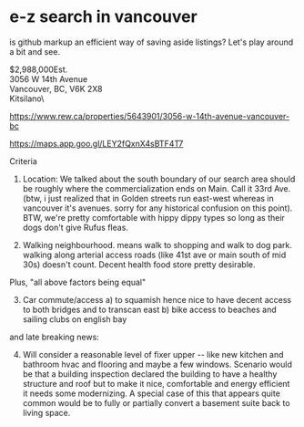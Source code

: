 # e-z search in vancouver

is github markup an efficient way of saving aside listings?
Let's play around a bit and see.

$2,988,000Est. \
3056 W 14th Avenue\
Vancouver, BC, V6K 2X8\
Kitsilano\

https://www.rew.ca/properties/5643901/3056-w-14th-avenue-vancouver-bc

https://maps.app.goo.gl/LEY2fQxnX4sBTF4T7

Criteria

1. Location: We talked about the south boundary of our search area should be roughly where the commercialization ends on Main. Call it 33rd Ave. (btw, i just realized that in Golden streets run east-west whereas in vancouver it's avenues. sorry for any historical confusion on this point). BTW, we're pretty comfortable with hippy dippy types so long as their dogs don't give Rufus fleas.

2. Walking neighbourhood. means walk to shopping and walk to dog park. walking along arterial access roads (like 41st ave or main south of mid 30s)  doesn't count. Decent health food store pretty desirable.  

Plus, "all above factors being equal" 

3. Car commute/access a) to squamish hence nice to have decent access to both bridges and to transcan east b) bike access to beaches and sailing clubs on english bay

and late breaking news:

4. Will consider a reasonable level of fixer upper -- like new kitchen and bathroom hvac and flooring and maybe a few windows. Scenario would be that a building inspection declared the building to have a healthy structure and roof but to make it nice, comfortable and energy efficient it needs some modernizing. A special case of this that appears quite common would be to fully or partially convert a basement suite back to living space.


